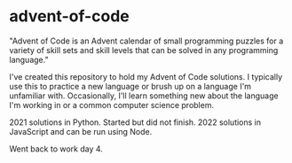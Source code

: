 # advent-of-code

"Advent of Code is an Advent calendar of small programming puzzles for a variety of skill sets and skill levels that can be solved in any programming language."

I've created this repository to hold my Advent of Code solutions. I typically use this to practice a new language or brush up on a language I'm unfamiliar with. Occasionally, I'll learn something new about the language I'm working in or a common computer science problem.

2021 solutions in Python. Started but did not finish.
2022 solutions in JavaScript and can be run using Node.

Went back to work day 4.

